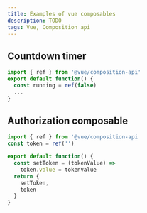 ```yaml
---
title: Examples of vue composables
description: TODO
tags: Vue, Composition api
---
```

## Countdown timer
```js
import { ref } from '@vue/composition-api'
export default function() {
  const running = ref(false)
  ...
}
```

## Authorization composable
```js
import { ref } from '@vue/composition-api
const token = ref('')

export default function() {
  const setToken = (tokenValue) => 
    token.value = tokenValue
  return {
    setToken,
    token
  }
}
```

